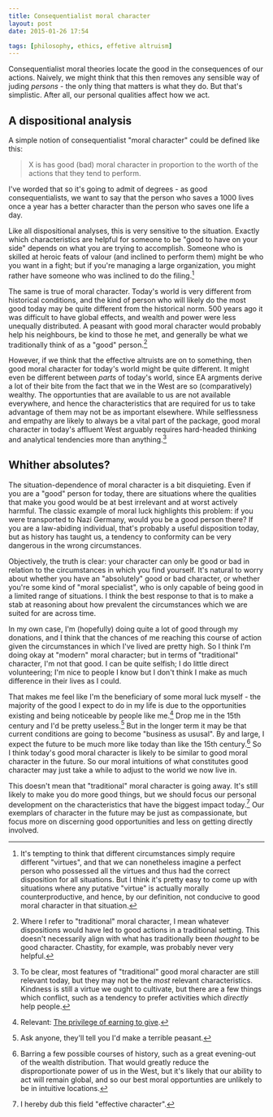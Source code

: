 ```yaml
---
title: Consequentialist moral character
layout: post
date: 2015-01-26 17:54

tags: [philosophy, ethics, effetive altruism]
---
```


Consequentialist moral theories locate the good in the consequences of our
actions. Naively, we might think that this then removes any sensible way of
juding *persons* - the only thing that matters is what they do. But
that's simplistic. After all, our personal qualities affect how we act.

<!-- more -->

## A dispositional analysis ##

A simple notion of consequentialist "moral character" could be defined like
this:

> X is has good (bad) moral character in proportion to the worth of the actions
that they tend to perform.

I've worded that so it's going to admit of degrees - as good consequentialists,
we want to say that the person who saves a 1000 lives once a year has
a better character than the person who saves one life a day.

Like all dispositional analyses, this is very sensitive to the situation. Exactly
which characteristics are helpful for someone to be "good to have on your side"
depends on what you are trying to accomplish. Someone who is skilled at heroic
feats of valour (and inclined to perform them) might be who you want in a fight; 
but if you're managing a large organization, you might rather have someone who 
was inclined to do the filing.[^monotonic]

[^monotonic]: It's tempting to think that different circumstances simply require
    different "virtues", and that we can nonetheless imagine a perfect
    person who possessed all the virtues and thus had the correct disposition
    for all situations. But I think it's pretty easy to come up with situations
    where any putative "virtue" is actually morally counterproductive, and
    hence, by our definition, not conducive to good moral character in that
    situation.

The same is true of moral character. Today's world is very different from
historical conditions, and the kind of person who will likely do the most good
today may be quite different from the historical norm. 500 years ago it was
difficult to have global effects, and wealth and power were less unequally
distributed. A peasant with good moral character would probably help his neighbours,
be kind to those he met, and generally be what we traditionally think of as a
"good" person.[^traditional]

[^traditional]: Where I refer to "traditional" moral character, I mean whatever
    dispositions would have led to good actions in a traditional setting. This
    doesn't necessarily align with what has traditionally been *thought* to be
    good character. Chastity, for example, was probably never very helpful.

However, if we think that the effective altruists are on to something, then good
moral character for today's world might be quite different. It might even be
different between *parts* of today's world, since EA argments derive a lot of
their bite from the fact that we in the West are so (comparatively) wealthy. The opportunties that
are available to us are not available everywhere, and hence the characteristics
that are required for us to take advantage of them may not be as important elsewhere. While selflessness
and empathy are likely to always be a vital part of the package, good moral character
in today's affluent West arguably requires hard-headed thinking and analytical tendencies
more than anything.[^clash]

[^clash]: To be clear, most features of "traditional" good moral character are
    still relevant today, but they may not be the *most* relevant
    characteristics. Kindness is still a virtue we ought to cultivate, but
    there are a few things which conflict, such as a tendency to prefer activities
    which *directly* help people.
    
## Whither absolutes? ##
    
The situation-dependence of moral character is a bit disquieting. Even if you 
are a "good" person for today, there are
situations where the qualities that make you good would be at best irrelevant and
at worst actively harmful. The classic example of moral luck highlights this
problem: if you were transported to Nazi Germany, would you be a
good person there? If you are a law-abiding individual, that's probably a useful
disposition today, but as history has taught us, a tendency to conformity can be 
very dangerous in the wrong circumstances.

Objectively, the truth is clear: your character can only be good or bad in
relation to the circumstances in which you find yourself. It's natural to worry about
whether you have an "absolutely" good or bad character, or whether you're
some kind of "moral specialist", who is only capable of being good in a limited range of
situations. I think the best response to that is to make a stab at reasoning about 
how prevalent the circumstances which we are suited for are
across time. 

In my own case, I'm (hopefully) doing quite a lot of good through my 
donations, and I think that the chances of me reaching this course of action given the
circumstances in which I've lived are pretty high. So I think I'm doing
okay at "modern" moral character; but in terms of "traditional" character,
I'm not that good. I can be quite selfish; I do little direct volunteering; 
I'm nice to people I know but I don't think I make as much difference in their lives 
as I could. 

That makes me feel like I'm the beneficiary of some moral luck myself - the
majority of the good I expect to do in my life is due to the opportunities
existing and being noticeable by people like me.[^privilege] Drop me in the 15th century and
I'd be pretty useless.[^peasant] But in the longer term it may be that current conditions are going
to become "business as ususal". By and large, I expect the future to be
much more like today than like the 15th century.[^inequality] So I think today's
good moral character is likely to be similar to good moral character in the future. 
So our moral intuitions of what constitutes good character may just take a while to adjust
to the world we now live in. 

[^privilege]: Relevant: [The privilege of earning to give](http://www.effective-altruism.com/ea/dx/the_privilege_of_earning_to_give/).

This doesn't mean that "traditional" moral character
is going away. It's still likely to make you do more good things,
but we should focus our personal development on the characteristics that have the biggest
impact today.[^effective] Our exemplars of character in the future may be just
as compassionate, but focus more on discerning good opportunities and less on
getting directly involved.

[^peasant]: Ask anyone, they'll tell you I'd make a terrible peasant.

[^inequality]: Barring a few possible courses of history, such as a great
    evening-out of the wealth distribution. That would greatly reduce the
    disproportionate power of us in the West, but it's likely that our ability
    to act will remain global, and so our best moral opportunties are unlikely
    to be in intuitive locations.

[^effective]: I hereby dub this field "effective character".
